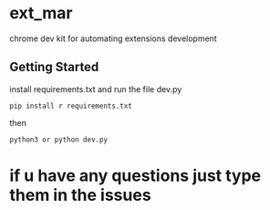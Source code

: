 # ext_mar

chrome dev kit for automating extensions development

## Getting Started

install requirements.txt and run the file dev.py
```
pip install r requirements.txt
```

then
```
python3 or python dev.py
```
# if u have any questions just type them in the issues
